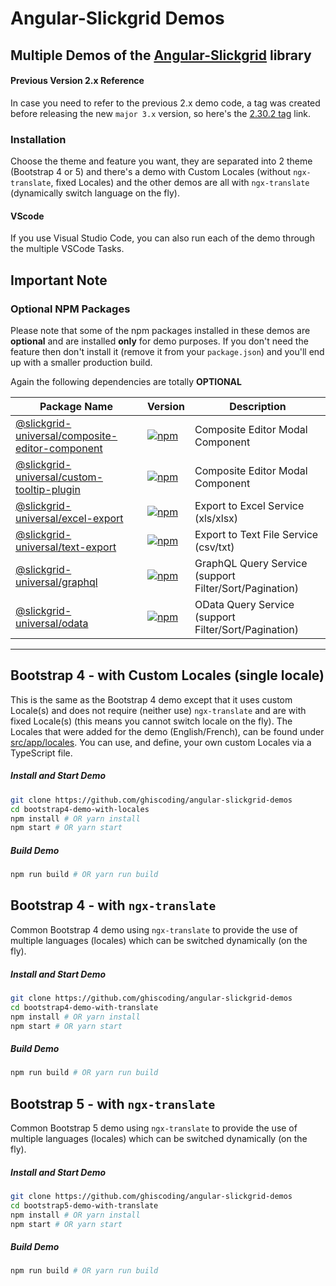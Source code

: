 # Angular-Slickgrid Demos
## Multiple Demos of the [Angular-Slickgrid](https://github.com/ghiscoding/Angular-Slickgrid) library
#### Previous Version 2.x Reference
In case you need to refer to the previous 2.x demo code, a tag was created before releasing the new `major 3.x` version, so here's the [2.30.2 tag](https://github.com/ghiscoding/angular-slickgrid-demos/tree/v2.30.2) link.

### Installation
Choose the theme and feature you want, they are separated into 2 theme (Bootstrap 4 or 5) and there's a demo with Custom Locales (without `ngx-translate`, fixed Locales) and the other demos are all with `ngx-translate` (dynamically switch language on the fly).

#### VScode
If you use Visual Studio Code, you can also run each of the demo through the multiple VSCode Tasks.

## Important Note
### Optional NPM Packages
Please note that some of the npm packages installed in these demos are **optional** and are installed **only** for demo purposes. If you don't need the feature then don't install it (remove it from your `package.json`) and you'll end up with a smaller production build. 

Again the following dependencies are totally **OPTIONAL**

| Package Name | Version | Description |
| ------------ | ------- | ----------- |
| [@slickgrid-universal/composite-editor-component](https://github.com/ghiscoding/slickgrid-universal/tree/master/packages/composite-editor-component) | [![npm](https://img.shields.io/npm/v/@slickgrid-universal/composite-editor-component.svg?color=forest)](https://www.npmjs.com/package/@slickgrid-universal/composite-editor-component) | Composite Editor Modal Component | 
| [@slickgrid-universal/custom-tooltip-plugin](https://github.com/ghiscoding/slickgrid-universal/tree/master/packages/custom-tooltip-plugin) | [![npm](https://img.shields.io/npm/v/@slickgrid-universal/custom-tooltip-plugin.svg?color=forest)](https://www.npmjs.com/package/@slickgrid-universal/custom-tooltip-plugin) | Composite Editor Modal Component | 
| [@slickgrid-universal/excel-export](https://github.com/ghiscoding/slickgrid-universal/tree/master/packages/excel-export) | [![npm](https://img.shields.io/npm/v/@slickgrid-universal/excel-export.svg?color=forest)](https://www.npmjs.com/package/@slickgrid-universal/excel-export) | Export to Excel Service (xls/xlsx) | 
| [@slickgrid-universal/text-export](https://github.com/ghiscoding/slickgrid-universal/tree/master/packages/text-export) | [![npm](https://img.shields.io/npm/v/@slickgrid-universal/text-export.svg?color=forest)](https://www.npmjs.com/package/@slickgrid-universal/text-export) | Export to Text File Service (csv/txt) |
| [@slickgrid-universal/graphql](https://github.com/ghiscoding/slickgrid-universal/tree/master/packages/graphql) | [![npm](https://img.shields.io/npm/v/@slickgrid-universal/graphql.svg?color=forest)](https://www.npmjs.com/package/@slickgrid-universal/graphql) | GraphQL Query Service (support Filter/Sort/Pagination) |
| [@slickgrid-universal/odata](https://github.com/ghiscoding/slickgrid-universal/tree/master/packages/odata) | [![npm](https://img.shields.io/npm/v/@slickgrid-universal/odata.svg?color=forest)](https://www.npmjs.com/package/@slickgrid-universal/odata) | OData Query Service (support Filter/Sort/Pagination) |

---

## Bootstrap 4 - with Custom Locales (single locale)
This is the same as the Bootstrap 4 demo except that it uses custom Locale(s) and does not require (neither use) `ngx-translate` and are with fixed Locale(s) (this means you cannot switch locale on the fly). The Locales that were added for the demo (English/French), can be found under [src/app/locales](/bootstrap4-demo-with-locales/src/app/locales). You can use, and define, your own custom Locales via a TypeScript file.

##### Install and Start Demo
```bash
git clone https://github.com/ghiscoding/angular-slickgrid-demos
cd bootstrap4-demo-with-locales
npm install # OR yarn install
npm start # OR yarn start
```

##### Build Demo
```bash
npm run build # OR yarn run build
```

## Bootstrap 4 - with `ngx-translate`
Common Bootstrap 4 demo using `ngx-translate` to provide the use of multiple languages (locales) which can be switched dynamically (on the fly).

##### Install and Start Demo
```bash
git clone https://github.com/ghiscoding/angular-slickgrid-demos
cd bootstrap4-demo-with-translate
npm install # OR yarn install
npm start # OR yarn start
```

##### Build Demo
```bash
npm run build # OR yarn run build
```

## Bootstrap 5 - with `ngx-translate`
Common Bootstrap 5 demo using `ngx-translate` to provide the use of multiple languages (locales) which can be switched dynamically (on the fly).

##### Install and Start Demo
```bash
git clone https://github.com/ghiscoding/angular-slickgrid-demos
cd bootstrap5-demo-with-translate
npm install # OR yarn install
npm start # OR yarn start
```

##### Build Demo
```bash
npm run build # OR yarn run build
```
